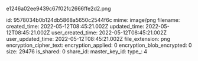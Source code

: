 e1246a02ee9439c67f02fc2666ffe2d2.png

id: 9578034b0b124db5868a5650c2544f6c
mime: image/png
filename: 
created_time: 2022-05-12T08:45:21.002Z
updated_time: 2022-05-12T08:45:21.002Z
user_created_time: 2022-05-12T08:45:21.002Z
user_updated_time: 2022-05-12T08:45:21.002Z
file_extension: png
encryption_cipher_text: 
encryption_applied: 0
encryption_blob_encrypted: 0
size: 29476
is_shared: 0
share_id: 
master_key_id: 
type_: 4
